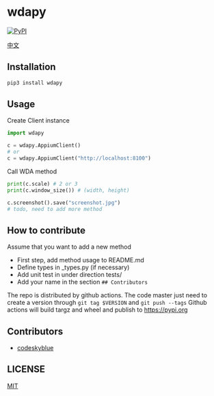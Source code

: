 # wdapy
[![PyPI](https://img.shields.io/pypi/v/wdapy?color=blue)](https://pypi.org/project/wdapy/)

[中文](README_CN.md)

## Installation
```bash
pip3 install wdapy
```

## Usage

Create Client instance
```python
import wdapy

c = wdapy.AppiumClient()
# or
c = wdapy.AppiumClient("http://localhost:8100")
```

Call WDA method

```python
print(c.scale) # 2 or 3
print(c.window_size()) # (width, height)

c.screenshot().save("screenshot.jpg")
# todo, need to add more method
```

## How to contribute
Assume that you want to add a new method

- First step, add method usage to README.md
- Define types in _types.py (if necessary)
- Add unit test in under direction tests/
- Add your name in the section `## Contributors`

The repo is distributed by github actions.
The code master just need to create a version through `git tag $VERSION` and `git push --tags`
Github actions will build targz and wheel and publish to https://pypi.org

## Contributors

- [codeskyblue](https://github.com/codeskyblue)

## LICENSE
[MIT](LICENSE)
